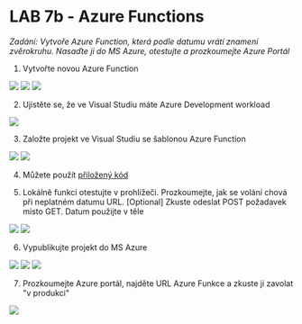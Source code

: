 # LAB 7b - Azure Functions

*Zadání: Vytvoře Azure Function, která podle datumu vrátí znamení zvěrokruhu. Nasaďte ji do MS Azure, otestujte a prozkoumejte Azure Portál*

1. Vytvořte novou Azure Function

![](img/functions01.png)
![](img/functions02.png)
![](img/functions03.png)

2. Ujistěte se, že ve Visual Studiu máte Azure Development workload 

![](img/functions00.png)

3. Založte projekt ve Visual Studiu se šablonou Azure Function

![](img/functions05.png)
![](img/functions06.png)

4. Můžete použít [přiložený kód](ZodiacFunction/ZodiacFunction.cs)

5. Lokálně funkci otestujte v prohlížeči. Prozkoumejte, jak se volání chová při neplatném datumu URL. 
[Optional] Zkuste odeslat POST požadavek místo GET. Datum použijte v těle

![](img/functions07.png)
![](img/functions07b.png)

6. Vypublikujte projekt do MS Azure

![](img/functions08.png)
![](img/functions09.png)
![](img/functions09b.png)

7. Prozkoumejte Azure portál, najděte URL Azure Funkce a zkuste ji zavolat "v produkci"

![](img/functions10.png)

